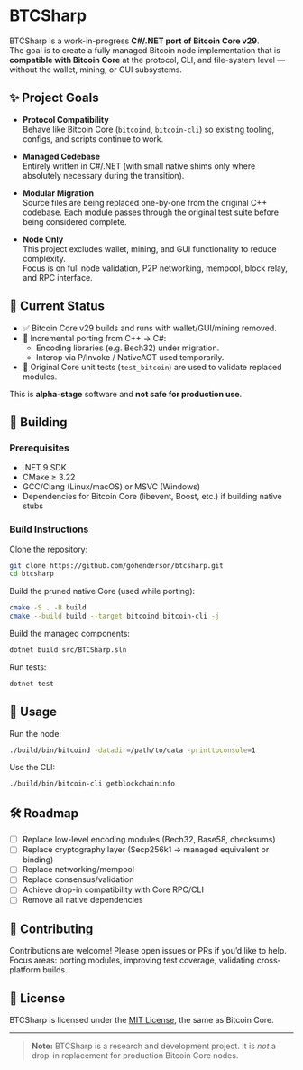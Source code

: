 # BTCSharp

BTCSharp is a work-in-progress **C#/.NET port of Bitcoin Core v29**.  
The goal is to create a fully managed Bitcoin node implementation that is **compatible with Bitcoin Core** at the protocol, CLI, and file-system level — without the wallet, mining, or GUI subsystems.

## ✨ Project Goals

- **Protocol Compatibility**  
  Behave like Bitcoin Core (`bitcoind`, `bitcoin-cli`) so existing tooling, configs, and scripts continue to work.

- **Managed Codebase**  
  Entirely written in C#/.NET (with small native shims only where absolutely necessary during the transition).

- **Modular Migration**  
  Source files are being replaced one-by-one from the original C++ codebase. Each module passes through the original test suite before being considered complete.

- **Node Only**  
  This project excludes wallet, mining, and GUI functionality to reduce complexity.  
  Focus is on full node validation, P2P networking, mempool, block relay, and RPC interface.

## 🚧 Current Status

- ✅ Bitcoin Core v29 builds and runs with wallet/GUI/mining removed.  
- 🔄 Incremental porting from C++ → C#:  
  - Encoding libraries (e.g. Bech32) under migration.  
  - Interop via P/Invoke / NativeAOT used temporarily.  
- 🧪 Original Core unit tests (`test_bitcoin`) are used to validate replaced modules.  

This is **alpha-stage** software and **not safe for production use**.

## 🔧 Building

### Prerequisites
- .NET 9 SDK
- CMake ≥ 3.22
- GCC/Clang (Linux/macOS) or MSVC (Windows)
- Dependencies for Bitcoin Core (libevent, Boost, etc.) if building native stubs

### Build Instructions

Clone the repository:
```bash
git clone https://github.com/gohenderson/btcsharp.git
cd btcsharp
```

Build the pruned native Core (used while porting):
```bash
cmake -S . -B build
cmake --build build --target bitcoind bitcoin-cli -j
```

Build the managed components:
```bash
dotnet build src/BTCSharp.sln
```

Run tests:
```bash
dotnet test
```

## 📡 Usage

Run the node:
```bash
./build/bin/bitcoind -datadir=/path/to/data -printtoconsole=1
```

Use the CLI:
```bash
./build/bin/bitcoin-cli getblockchaininfo
```

## 🛠️ Roadmap

- [ ] Replace low-level encoding modules (Bech32, Base58, checksums)
- [ ] Replace cryptography layer (Secp256k1 → managed equivalent or binding)
- [ ] Replace networking/mempool
- [ ] Replace consensus/validation
- [ ] Achieve drop-in compatibility with Core RPC/CLI
- [ ] Remove all native dependencies

## 🤝 Contributing

Contributions are welcome! Please open issues or PRs if you’d like to help.  
Focus areas: porting modules, improving test coverage, validating cross-platform builds.

## 📜 License

BTCSharp is licensed under the [MIT License](LICENSE), the same as Bitcoin Core.

---

> **Note:** BTCSharp is a research and development project.
> It is *not* a drop-in replacement for production Bitcoin Core nodes.
